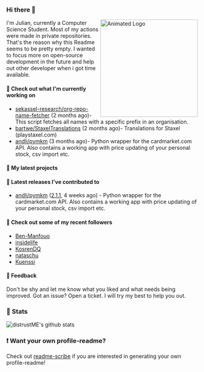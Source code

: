 ### Hi there 👋

<img align="right" src="https://github.com/distrustME/distrustME/blob/master/assets/animated-logo.gif" alt="Animated Logo" width="256" height="256" />
I'm Julian, currently a Computer Science Student. Most of my actions were made in private repositories. That's the reason why this Readme seems to be pretty empty.
I wanted to focus more on open-source development in the future and help out other developer when i got time available.

#### 👷 Check out what I'm currently working on

- [sekassel-research/org-repo-name-fetcher](https://github.com/sekassel-research/org-repo-name-fetcher) (2 months ago)- This script fetches all names with a specific prefix in an organisation.
- [bartwe/StaxelTranslations](https://github.com/bartwe/StaxelTranslations) (2 months ago)- Translations for Staxel (playstaxel.com)
- [andli/pymkm](https://github.com/andli/pymkm) (3 months ago)- Python wrapper for the cardmarket.com API. Also contains a working app with price updating of your personal stock, csv import etc.

#### 🌱 My latest projects


#### 🔭 Latest releases I've contributed to

- [andli/pymkm](https://github.com/andli/pymkm) ([2.1.1](https://github.com/andli/pymkm/releases/tag/2.1.1), 4 weeks ago) - Python wrapper for the cardmarket.com API. Also contains a working app with price updating of your personal stock, csv import etc.

#### 👯 Check out some of my recent followers

- [Ben-Manfouo](https://github.com/Ben-Manfouo)
- [insidelife](https://github.com/insidelife)
- [KosrenDQ](https://github.com/KosrenDQ)
- [nataschu](https://github.com/nataschu)
- [Kuenssi](https://github.com/Kuenssi)

#### 💬 Feedback
Don't be shy and let me know what you liked and what needs being improved. 
Got an issue? Open a ticket. I will try my best to help you out.

### 🔅 Stats
![distrustME's github stats](https://github-readme-stats.vercel.app/api?username=distrustME&show_icons=true&theme=dracula)

### ❗ Want your own profile-readme?
Check out [readme-scribe](https://github.com/muesli/readme-scribe) if you are interested in generating your own profile-readme!
